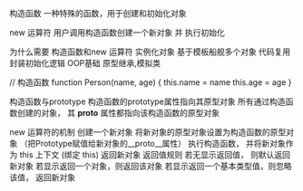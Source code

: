 构造函数
    一种特殊的函数，用于创建和初始化对象

new 运算符
    用户调用构造函数创建一个新对象 并 执行初始化

为什么需要 构造函数和new 运算符
    实例化对象 基于模板船舰多个对象
    代码复用 封装初始化逻辑
    OOP基础 原型继承,模拟类

// 构造函数
function Person(name, age) {
    this.name = name
    this.age = age
}

构造函数与prototype
    构造函数的prototype属性指向其原型对象
    所有通过构造函数创建的对象， 其 __proto__ 属性都指向该构造函数的原型对象

new 运算符的机制
    创建一个新对象
    将新对象的原型对象设置为构造函数的原型对象  （把Prototype赋值给新对象的__proto__属性）
    执行构造函数， 并将新对象作为 this 上下文 (绑定 this)
    返回新对象 
    返回值规则
        若无显示返回值， 则默认返回新对象
        若显示返回一个对象，则返回该对象
        若显示返回一个基本类型值，则忽略该值， 返回新对象




